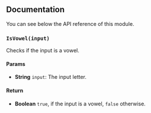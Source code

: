 ## Documentation

You can see below the API reference of this module.

### `IsVowel(input)`
Checks if the input is a vowel.

#### Params

- **String** `input`: The input letter.

#### Return
- **Boolean** `true`, if the input is a vowel, `false` otherwise.

